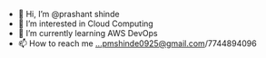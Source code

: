 - 👋 Hi, I’m @prashant shinde
- 👀 I’m interested in Cloud Computing
- 🌱 I’m currently learning AWS DevOps
-  📫 How to reach me ...pmshinde0925@gmail.com/7744894096


